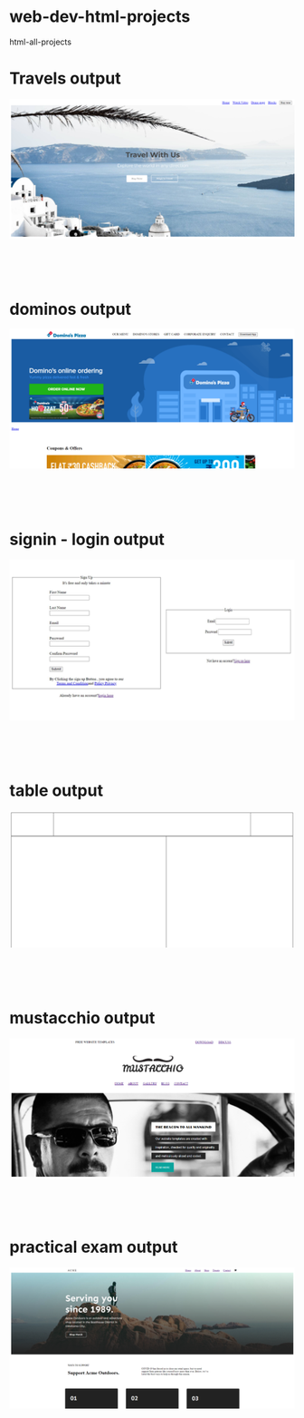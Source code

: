 # web-dev-html-projects
html-all-projects

<h1>Travels output</h1>
  
<a href="https://github.com/13-Bhupendra/web-dev-html-projects/tree/main/travel">
  <img src="https://github.com/13-Bhupendra/web-dev-html-projects/blob/main/travel/Screenshot%202024-12-14%20095902.png">
</a>

<br><br><br>

<h1>dominos output</h1>
  
<a href="https://github.com/13-Bhupendra/web-dev-html-projects/tree/main/dominos">
  <img src="https://github.com/13-Bhupendra/web-dev-html-projects/blob/main/dominos/Screenshot%202024-12-14%20100120.png">
</a>

<br><br><br>

<h1> signin - login  output</h1>
  
<a href="https://github.com/13-Bhupendra/web-dev-html-projects/tree/main/signup%20login%20form">
  <img src="https://github.com/13-Bhupendra/web-dev-html-projects/blob/main/signup%20login%20form/output.jpg">
</a>

<br><br><br>

<h1> table output</h1>
  
<a href="https://github.com/13-Bhupendra/web-dev-html-projects/tree/main/table-html--main/table">
  <img src="https://github.com/13-Bhupendra/web-dev-html-projects/blob/main/table-html--main/output.png">
</a>

<br><br><br>

<h1> mustacchio output</h1>
  
<a href="https://github.com/13-Bhupendra/web-dev-html-projects/tree/main/mustacchio-web-html--main/HTML%20Webpage">
  <img src="https://github.com/13-Bhupendra/web-dev-html-projects/blob/main/mustacchio-web-html--main/mustacchio.png">
</a>

<br><br><br>

<h1> practical exam output</h1>
  
<a href="https://github.com/13-Bhupendra/web-dev-html-projects/tree/main/HTML-Practical_EXM-main/HTM-Practical-EXAM">
  <img src="https://github.com/13-Bhupendra/web-dev-html-projects/blob/main/HTML-Practical_EXM-main/Screenshot%202024-10-09%20103938.png">
</a>



 

 

